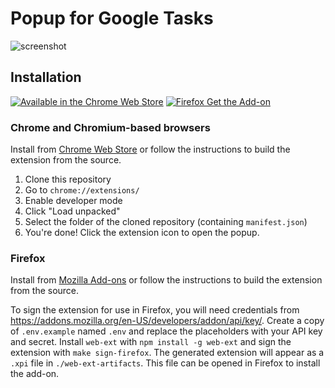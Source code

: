 # Popup for Google Tasks

![screenshot](https://i.imgur.com/aXvemQS.png)

## Installation

[![Available in the Chrome Web Store](https://user-images.githubusercontent.com/20955511/201192698-df2474d7-83e8-429f-a4a5-d590ff1bfb5b.png)](https://chrome.google.com/webstore/detail/popup-for-google-tasks/neafpdejiddfkboppdcblgnfngngdeif)
[![Firefox Get the Add-on](https://user-images.githubusercontent.com/20955511/172904059-eb121557-ef91-43a6-a5f6-f4be5e20a5dc.png)](https://addons.mozilla.org/addon/popup-for-google-tasks/)

### Chrome and Chromium-based browsers

Install from [Chrome Web Store](https://chrome.google.com/webstore/detail/popup-for-google-tasks/neafpdejiddfkboppdcblgnfngngdeif) or follow the instructions to build the extension from the source.

1. Clone this repository
2. Go to `chrome://extensions/`
3. Enable developer mode
4. Click "Load unpacked"
5. Select the folder of the cloned repository (containing `manifest.json`)
6. You're done! Click the extension icon to open the popup.

### Firefox

Install from [Mozilla Add-ons](https://addons.mozilla.org/addon/popup-for-google-tasks/) or follow the instructions to build the extension from the source.

To sign the extension for use in Firefox, you will need credentials from https://addons.mozilla.org/en-US/developers/addon/api/key/. Create a copy of `.env.example` named `.env` and replace the placeholders with your API key and secret. Install `web-ext` with `npm install -g web-ext` and sign the extension with `make sign-firefox`. The generated extension will appear as a `.xpi` file in `./web-ext-artifacts`. This file can be opened in Firefox to install the add-on.
